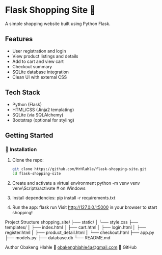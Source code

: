 # Flask Shopping Site 🛒

A simple shopping website built using Python Flask.

## Features

- User registration and login
- View product listings and details
- Add to cart and view cart
- Checkout summary
- SQLite database integration
- Clean UI with external CSS

## Tech Stack

- Python (Flask)
- HTML/CSS (Jinja2 templating)
- SQLite (via SQLAlchemy)
- Bootstrap (optional for styling)

## Getting Started

### 🔧 Installation

1. Clone the repo:

   ```bash
   git clone https://github.com/MrHlahle/flask-shopping-site.git
   cd flask-shopping-site
2. Create and activate a virtual environment
   python -m venv venv
venv\Scripts\activate   # on Windows
3. Install dependencies:
   pip install -r requirements.txt
4. Run the app:
   flask run
Visit http://127.0.0.1:5000 in your browser to start shopping!

 Project Structure
 shopping_site/
├── static/
│   └── style.css
├── templates/
│   ├── index.html
│   ├── cart.html
│   ├── login.html
│   ├── register.html
│   ├── product_detail.html
│   └── checkout.html
├── app.py
├── models.py
├── database.db
└── README.md

 Author
Obakeng Hlahle
📧 obakenghlahle4a@gmail.com
🔗 GitHub

